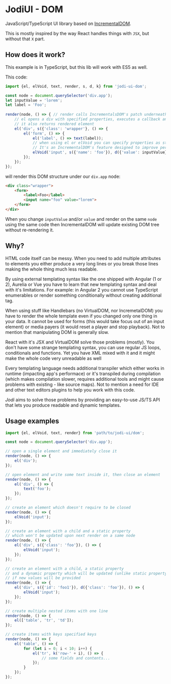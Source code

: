 # JodiUI - DOM

JavaScript/TypeScript UI library based on [IncrementalDOM](https://github.com/google/incremental-dom).

This is mostly inspired by the way React handles things with `JSX`, but without that `X` part.

## How does it work?

This example is in TypeScript, but this lib will work with ES5 as well.

This code:
```typescript
import {el, elVoid, text, render, s, d, k} from 'jodi-ui-dom';

const node = document.querySelector('div.app');
let inputValue = 'lorem';
let label = 'Foo';
 
render(node, () => { // render calls IncrementalsDOM's patch underneath
    // el opens a div with specified properties, executes a callback and then closes a div
    // it also returns rendered element
    el('div', s({'class': 'wrapper'}, () => {
        el('form', () => {
            el('label', () => text(label));
            // when using el or elVoid you can specify properties as static or dynamic.
            // It's an IncrementalDOM's feature designed to improve performance
            elVoid('input', s({'name': 'foo'}), d({'value': inputValue}));
        });
    });
});
```

will render this DOM structure under our `div.app` node:
```html
<div class="wrapper">
    <form>
        <label>Foo</label>
        <input name="foo" value="lorem">
    </form>
</div>
```

When you change `inputValue` and/or `value` and render on the same
`node` using the same code then IncrementalDOM will update existing
DOM tree without re-rendering it.

## Why?
HTML code itself can be messy. When you need to add multiple attributes to
elements you either produce a very long lines or you break those lines
making the whole thing much less readable.

By using external templating syntax like the one shipped with Angular (1 or 2),
Aurelia or Vue you have to learn that new templating syntax and deal with it's
limitations. For example: in Angular 2 you cannot use TypeScript enumerables
or render something conditionally  without creating additional tag.

When using stuff like Handlebars (no VirtualDOM, nor IncremetalDOM) you have
to render the whole template even if you changed only one thing in
your data. It cannot be used for forms (this would take focus out of
an input element) or media payers (it would reset a player and stop
playback). Not to mention that manipulating DOM is generally slow.

React with it's JSX and VirtualDOM solve those problems (mostly). You
don't have some strange templating syntax, you can use regular JS loops,
conditionals and functions. Yet you have XML mixed with it and it might
make the whole code very unreadable as well

Every templating language needs additional transpiler which either works
in runtime (impacting app's performace) or it's transpiled during compilation
(which makes compilation slower, requires additional tools and might cause
problems with existing - like source maps). Not to mention a need for IDE and
other text editors plugins to help you work with this code.

*Jodi* aims to solve those problems by providing an easy-to-use JS/TS API that lets
you produce readable and dynamic templates.

## Usage examples

```typescript
import {el, elVoid, text, render} from 'path/to/jodi-ui/dom';

const node = document.querySelector('div.app');

// open a single element and immediately close it
render(node, () => {
    el('div');
});

// open element and write some text inside it, then close an element
render(node, () => {
    el('div', () => {
        text('foo');
    });
});

// create an element which doesn't require to be closed
render(node, () => {
    elVoid('input');
});

// create an element with a child and a static property
// which won't be updated upon next render on a same node
render(node, () => {
    el('div', s({'class': 'foo'}), () => {
        elVoid('input');
    });
});

// create an element with a child, a static property
// and a dynamic property which will be updated (unlike static property)
// if new values will be provided
render(node, () => {
    el('div', s({'id': 'foo1'}), d({'class': 'foo'}), () => {
        elVoid('input');
    });
});

// create multiple nested items with one line
render(node, () => {
    el(['table', 'tr', 'td']);
});

// create items with keys specified keys
render(node, () => {
    el('table', () => {
        for (let i = 0; i < 10; i++) {
            el('tr', k('row-' + i), () => {
                // some fields and contents...
            });
        }
    });
});

```
